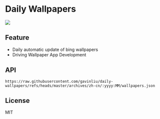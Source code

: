 # Daily Wallpapers
  
![](https://www.bing.com/th?id=OHR.YorkshireHay_ZH-CN9097986997_UHD.jpg)

## Feature

- Daily automatic update of bing wallpapers
- Driving Wallpaper App Development

## API

```
https://raw.githubusercontent.com/gavinliu/daily-wallpapers/refs/heads/master/archives/zh-cn/:yyyy:MM/wallpapers.json
```

## License

MIT
  